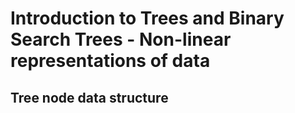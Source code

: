 # Introduction to Trees and Binary Search Trees - Non-linear representations of data

## Tree node data structure
